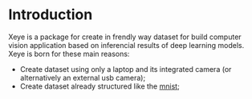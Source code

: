 # Introduction

Xeye is a package for create in frendly way dataset for build computer vision application based on inferencial results of deep learning models. Xeye is born for these main reasons:

* Create dataset using only a laptop and its integrated camera (or alternatively an external usb camera);
* Create dataset already structured like the [mnist](https://www.tensorflow.org/datasets/catalog/mnist);



